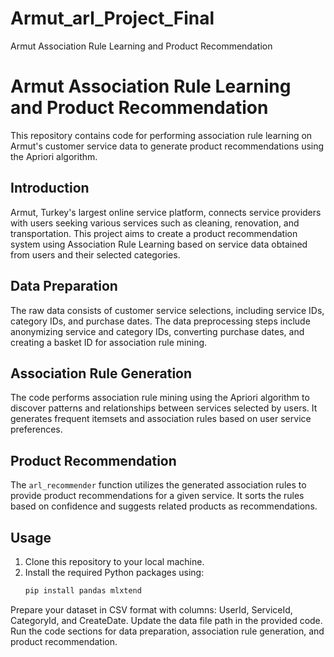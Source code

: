 # Armut_arl_Project_Final
Armut Association Rule Learning and Product Recommendation

# Armut Association Rule Learning and Product Recommendation

This repository contains code for performing association rule learning on Armut's customer service data to generate product recommendations using the Apriori algorithm.

## Introduction

Armut, Turkey's largest online service platform, connects service providers with users seeking various services such as cleaning, renovation, and transportation. This project aims to create a product recommendation system using Association Rule Learning based on service data obtained from users and their selected categories.

## Data Preparation

The raw data consists of customer service selections, including service IDs, category IDs, and purchase dates. The data preprocessing steps include anonymizing service and category IDs, converting purchase dates, and creating a basket ID for association rule mining.

## Association Rule Generation

The code performs association rule mining using the Apriori algorithm to discover patterns and relationships between services selected by users. It generates frequent itemsets and association rules based on user service preferences.

## Product Recommendation

The `arl_recommender` function utilizes the generated association rules to provide product recommendations for a given service. It sorts the rules based on confidence and suggests related products as recommendations.

## Usage

1. Clone this repository to your local machine.
2. Install the required Python packages using:
   ```bash
   pip install pandas mlxtend
   
Prepare your dataset in CSV format with columns: UserId, ServiceId, CategoryId, and CreateDate.
Update the data file path in the provided code.
Run the code sections for data preparation, association rule generation, and product recommendation.
